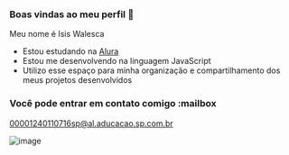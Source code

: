  ### Boas vindas ao meu perfil 💙

Meu nome é Isis Walesca 

- Estou estudando na [Alura](https://www.alura.com.br)
- Estou me desenvolvendo na linguagem JavaScript
- Utilizo esse espaço para minha organização e compartilhamento dos meus projetos desenvolvidos

### Você pode entrar em contato comigo :mailbox

00001240110716sp@al.aducacao.sp.com.br


![image](https://github.com/user-attachments/assets/3f6ee91f-fb54-41bf-914f-ffc77735d950)


